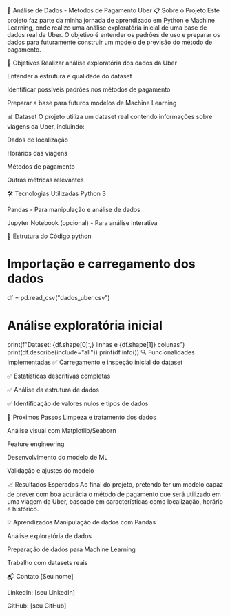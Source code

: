 🚗 Análise de Dados - Métodos de Pagamento Uber
📋 Sobre o Projeto
Este projeto faz parte da minha jornada de aprendizado em Python e Machine Learning, onde realizo uma análise exploratória inicial de uma base de dados real da Uber. O objetivo é entender os padrões de uso e preparar os dados para futuramente construir um modelo de previsão do método de pagamento.

🎯 Objetivos
Realizar análise exploratória dos dados da Uber

Entender a estrutura e qualidade do dataset

Identificar possíveis padrões nos métodos de pagamento

Preparar a base para futuros modelos de Machine Learning

📊 Dataset
O projeto utiliza um dataset real contendo informações sobre viagens da Uber, incluindo:

Dados de localização

Horários das viagens

Métodos de pagamento

Outras métricas relevantes

🛠️ Tecnologias Utilizadas
Python 3

Pandas - Para manipulação e análise de dados

Jupyter Notebook (opcional) - Para análise interativa

📁 Estrutura do Código
python
# Importação e carregamento dos dados
df = pd.read_csv("dados_uber.csv")

# Análise exploratória inicial
print(f"Dataset: {df.shape[0]:,} linhas e {df.shape[1]} colunas")
print(df.describe(include="all"))
print(df.info())
🔍 Funcionalidades Implementadas
✅ Carregamento e inspeção inicial do dataset

✅ Estatísticas descritivas completas

✅ Análise da estrutura de dados

✅ Identificação de valores nulos e tipos de dados

🚀 Próximos Passos
Limpeza e tratamento dos dados

Análise visual com Matplotlib/Seaborn

Feature engineering

Desenvolvimento do modelo de ML

Validação e ajustes do modelo

📈 Resultados Esperados
Ao final do projeto, pretendo ter um modelo capaz de prever com boa acurácia o método de pagamento que será utilizado em uma viagem da Uber, baseado em características como localização, horário e histórico.

💡 Aprendizados
Manipulação de dados com Pandas

Análise exploratória de dados

Preparação de dados para Machine Learning

Trabalho com datasets reais

📬 Contato
[Seu nome]

LinkedIn: [seu LinkedIn]

GitHub: [seu GitHub]
